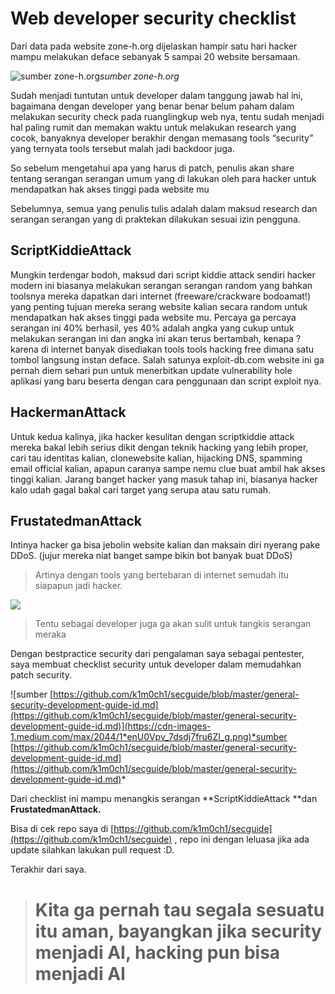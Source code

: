 
# Web developer security checklist

Dari data pada website zone-h.org dijelaskan hampir satu hari hacker mampu melakukan deface sebanyak 5 sampai 20 website bersamaan.

![sumber zone-h.org](https://cdn-images-1.medium.com/max/2000/1*zaWCTV52MyjAq6Vx2sM1Pg.png)*sumber zone-h.org*

Sudah menjadi tuntutan untuk developer dalam tanggung jawab hal ini, bagaimana dengan developer yang benar benar belum paham dalam melakukan security check pada ruanglingkup web nya, tentu sudah menjadi hal paling rumit dan memakan waktu untuk melakukan research yang cocok, banyaknya developer berakhir dengan memasang tools “security” yang ternyata tools tersebut malah jadi backdoor juga.

So sebelum mengetahui apa yang harus di patch, penulis akan share tentang serangan serangan umum yang di lakukan oleh para hacker untuk mendapatkan hak akses tinggi pada website mu

Sebelumnya, semua yang penulis tulis adalah dalam maksud research dan serangan serangan yang di praktekan dilakukan sesuai izin pengguna.

## ScriptKiddieAttack

Mungkin terdengar bodoh, maksud dari script kiddie attack sendiri hacker modern ini biasanya melakukan serangan serangan random yang bahkan toolsnya mereka dapatkan dari internet (freeware/crackware bodoamat!) yang penting tujuan mereka serang website kalian secara random untuk mendapatkan hak akses tinggi pada website mu. Percaya ga percaya serangan ini 40% berhasil, yes 40% adalah angka yang cukup untuk melakukan serangan ini dan angka ini akan terus bertambah, kenapa ? karena di internet banyak disediakan tools tools hacking free dimana satu tombol langsung instan deface. Salah satunya exploit-db.com website ini ga pernah diem sehari pun untuk menerbitkan update vulnerability hole aplikasi yang baru beserta dengan cara penggunaan dan script exploit nya.

## HackermanAttack

Untuk kedua kalinya, jika hacker kesulitan dengan scriptkiddie attack mereka bakal lebih serius dikit dengan teknik hacking yang lebih proper, cari tau identitas kalian, clonewebsite kalian, hijacking DNS, spamming email official kalian, apapun caranya sampe nemu clue buat ambil hak akses tinggi kalian. Jarang banget hacker yang masuk tahap ini, biasanya hacker kalo udah gagal bakal cari target yang serupa atau satu rumah.

## FrustatedmanAttack

Intinya hacker ga bisa jebolin website kalian dan maksain diri nyerang pake DDoS. (jujur mereka niat banget sampe bikin bot banyak buat DDoS)
> Artinya dengan tools yang bertebaran di internet semudah itu siapapun jadi hacker.

![](https://cdn-images-1.medium.com/max/2000/1*BYsYluqQQRCg-6s6HPfZ0w.png)
> Tentu sebagai developer juga ga akan sulit untuk tangkis serangan meraka

Dengan bestpractice security dari pengalaman saya sebagai pentester, saya membuat checklist security untuk developer dalam memudahkan patch security.

![sumber [https://github.com/k1m0ch1/secguide/blob/master/general-security-development-guide-id.md](https://github.com/k1m0ch1/secguide/blob/master/general-security-development-guide-id.md)](https://cdn-images-1.medium.com/max/2044/1*enU0Vpv_7dsdj7fru6ZI_g.png)*sumber [https://github.com/k1m0ch1/secguide/blob/master/general-security-development-guide-id.md](https://github.com/k1m0ch1/secguide/blob/master/general-security-development-guide-id.md)*

Dari checklist ini mampu menangkis serangan **ScriptKiddieAttack **dan **FrustatedmanAttack.**

Bisa di cek repo saya di [https://github.com/k1m0ch1/secguide](https://github.com/k1m0ch1/secguide) , repo ini dengan leluasa jika ada update silahkan lakukan pull request :D.

Terakhir dari saya.
> # Kita ga pernah tau segala sesuatu itu aman, bayangkan jika security menjadi AI, hacking pun bisa menjadi AI
